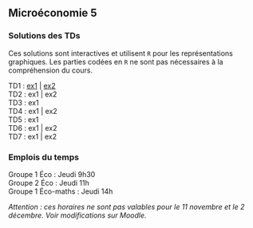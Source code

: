 
## Microéconomie 5

### Solutions des TDs

Ces solutions sont interactives et utilisent `R` pour les représentations graphiques.
Les parties codées en `R` ne sont pas nécessaires à la compréhension du cours.

TD1 : [ex1](https://mybinder.org/v2/gh/antoine-jacquet/binder-teaching/c8c00eb8849c18647368ffd8a93a2c7423589eef?urlpath=lab%2Ftree%2FMicro%C3%A9conomie%205%2Fmicro5-TD1-ex1.ipynb) 
   \| [ex2](https://mybinder.org/v2/gh/antoine-jacquet/binder-teaching/c8c00eb8849c18647368ffd8a93a2c7423589eef?urlpath=lab%2Ftree%2FMicro%C3%A9conomie%205%2Fmicro5-TD1-ex2.ipynb)  
TD2 : ex1 
   \| ex2  
TD3 : ex1  
TD4 : ex1 
   \| ex2  
TD5 : ex1  
TD6 : ex1
   \| ex2  
TD7 : ex1
   \| ex2  

### Emplois du temps

Groupe 1 Éco : Jeudi 9h30  
Groupe 2 Éco : Jeudi 11h  
Groupe 1 Éco-maths : Jeudi 14h  

*Attention : ces horaires ne sont pas valables pour le 11 novembre et le 2 décembre. Voir modifications sur Moodle.*



